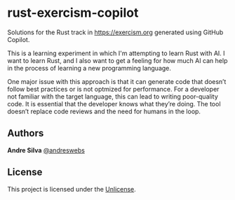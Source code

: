 # rust-exercism-copilot

Solutions for the Rust track in <https://exercism.org> generated using GitHub
Copilot.

This is a learning experiment in which I'm attempting to learn Rust with AI. I
want to learn Rust, and I also want to get a feeling for how much AI can help in
the process of learning a new programming language.

One major issue with this approach is that it can generate code that doesn’t
follow best practices or is not optmized for performance. For a developer not
familiar with the target language, this can lead to writing poor-quality code.
It is essential that the developer knows what they’re doing. The tool doesn’t
replace code reviews and the need for humans in the loop.

## Authors

**Andre Silva** [@andreswebs](https://github.com/andreswebs)

## License

This project is licensed under the [Unlicense](UNLICENSE.md).
